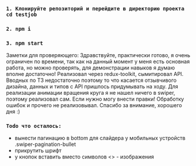 
### `1. Клонируйте репозиторий и перейдите в директорию проекта cd testjob`
### `2. npm i`
### `3. npm start`

Заметки для проверяющего:
Здравствуйте, практически готово, я очень ограничен по времени, так как на данный момент у меня есть основная работа, но можно проверять, для демонстрации навыков я думаю вполне достаточно! 
Реализовал через redux-toolkit, сымитировал API. Вводных по ТЗ недостаточно поэтому то что касается отзывчивого дизайна, данных и типов с API пришлось придумывать на ходу. 
Для реализации анимации вращения круга я не нашел ничего в swiper, поэтому реализовал сам. Если нужно могу внести правки! 
Обработку ошибок и прочего не реализовывал.
Спасибо за внимание, хорошего дня :)

### `Todo что осталось:`
+ вынести пагинацию в bottom для слайдера у мобильных устройств .swiper-pagination-bullet
+ прикрутить шрифт 
+ у кнопок вставить вместо символов <> - изображения 